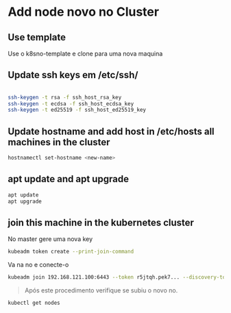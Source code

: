 # Add node novo no Cluster

## Use template
Use o k8sno-template e clone para uma nova maquina

## Update ssh keys em **/etc/ssh/**
```bash
  
ssh-keygen -t rsa -f ssh_host_rsa_key
ssh-keygen -t ecdsa -f ssh_host_ecdsa_key
ssh-keygen -t ed25519 -f ssh_host_ed25519_key
```

## Update hostname and add host in /etc/hosts all machines in the cluster
```bash
hostnamectl set-hostname <new-name>
```
## apt update and apt upgrade
```bash
apt update
apt upgrade
```

## join this machine in the kubernetes cluster

No master gere uma nova key

```bash
kubeadm token create --print-join-command
```

Va na no e conecte-o
```bash
kubeadm join 192.168.121.100:6443 --token r5jtqh.pek7... --discovery-token-ca-cert-hash sha256:518233918ee0353672...
```

> Após este procedimento verifique se subiu o novo no.
```bash
kubectl get nodes
```

